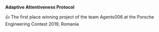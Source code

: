**Adaptive Attentiveness Protocol**

:+1: The first place winning project of the team Agents006 at the Porsche Engineering Contest 2019, Romania
